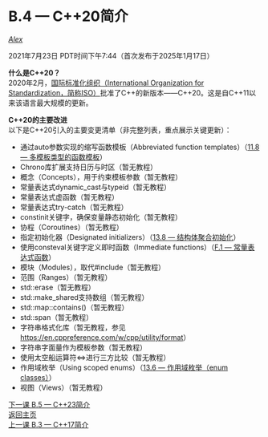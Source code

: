 B.4 — C++20简介  
=============================  

[*Alex*](https://www.learncpp.com/author/Alex/ "查看 Alex 的所有文章")  

2021年7月23日 PDT时间下午7:44（首次发布于2025年1月17日）  

**什么是C++20？**  
2020年2月，[国际标准化组织（International Organization for Standardization，简称ISO）](https://www.iso.org/home.html)批准了C++的新版本——C++20。这是自C++11以来该语言最大规模的更新。  

**C++20的主要改进**  
以下是C++20引入的主要变更清单（非完整列表，重点展示关键更新）：  

* 通过auto参数实现的缩写函数模板（Abbreviated function templates）（[11.8 — 多模板类型的函数模板](Chapter-11/lesson11.8-function-templates-with-multiple-template-types.md)）  
* Chrono库扩展支持日历与时区（暂无教程）  
* 概念（Concepts），用于约束模板参数（暂无教程）  
* 常量表达式dynamic_cast与typeid（暂无教程）  
* 常量表达式虚函数（暂无教程）  
* 常量表达式try-catch（暂无教程）  
* constinit关键字，确保变量静态初始化（暂无教程）  
* 协程（Coroutines）（暂无教程）  
* 指定初始化器（Designated initializers）（[13.8 — 结构体聚合初始化](Chapter-13/lesson13.8-struct-aggregate-initialization.md)）  
* 使用consteval关键字定义即时函数（Immediate functions）（[F.1 — 常量表达式函数](Chapter-F/lessonF.1-constexpr-functions.md)）  
* 模块（Modules），取代#include（暂无教程）  
* 范围（Ranges）（暂无教程）  
* std::erase（暂无教程）  
* std::make_shared支持数组（暂无教程）  
* std::map::contains()（暂无教程）  
* std::span（暂无教程）  
* 字符串格式化库（暂无教程，参见<https://en.cppreference.com/w/cpp/utility/format>）  
* 字符串字面量作为模板参数（暂无教程）  
* 使用太空船运算符<=>进行三方比较（暂无教程）  
* 作用域枚举（Using scoped enums）（[13.6 — 作用域枚举（enum classes）](Chapter-13/lesson13.6-scoped-enumerations-enum-classes.md)）  
* 视图（Views）（暂无教程）  

[下一课 B.5 — C++23简介](Appendix-B/lessonB.5-introduction-to-c23.md)  
[返回主页](/)  
[上一课 B.3 — C++17简介](Appendix-B/lessonB.3-introduction-to-c17.md)